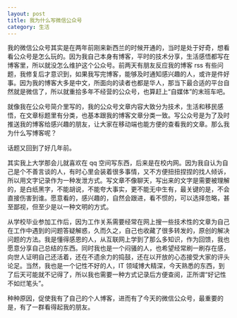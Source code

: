 ```yaml
---
layout: post
title: 我为什么写微信公众号
category: 生活
---
```


我的微信公众号其实是在两年前刚来新西兰的时候开通的，当时是处于好奇，想看看公众号是怎么玩的。因为我自己本身有博客，平时的技术分享，生活感悟都写在博客里，所以就没怎么维护这个公众号。前两天有朋友反应我的博客 rss 有些问题，我修复后才意识到，如果我写完博客，能够及时通知感兴趣的人，或许是件好事。因为我的博客大多是中文，所面向的读者也都是华人，那当下最合适的平台自然就是微信了，所以就重拾多年不经营的公众号，也算赶上“自媒体”的末班车吧。

就像我在公众号简介里写的，我的公众号文章内容大致分为技术，生活和移民感悟，在文章标题里有分类，也基本跟我的博客文章分类一致。写公众号是为了及时推送我的博客给感兴趣的朋友，让大家在移动端也能方便的查看我的文章。那么我为什么写博客呢？

话题又回到了好几年前。

其实我上大学那会儿就喜欢在 qq 空间写东西，后来是在校内网。因为我自认为自己是个不善言谈的人，有时心里会装着很多事情，又不方便扭扭捏捏的找人倾诉，所以用文字记录作为一种发泄方式。写文章不像聊天，写出来的文字是需要被理解的，是白纸黑字，不能胡说，不能夸大事实，更不能无中生有，最关键的是，不会直接伤害到谁。愿意看的，感兴趣的，自然会跟进，看不惯的，可以选择忽略，甚至鄙视，但至少是以一种文明的方式。

从学校毕业参加工作后，因为工作关系需要经常在网上搜一些技术性的文章为自己在工作中遇到的问题答疑解惑，久而久之，自己也收藏了很多转发的，原创的解决问题的方法。我是懂得感恩的人，从互联网上学到了那么多知识，作为回馈，我也愿意分享自己总结的东西。同时我也是一个闷骚的人，也希望经常刷一刷存在感，向世人证明自己还活着，还在不遗余力的捣鼓，还在以开放的心态接受大家的评头论足。当然，我也是一个记性不好的人，IT 领域博大精深，今天熟悉的东西，到了后天可能就不记得了，所以我也需要一种方式记录后方便查阅，正所谓“好记性不如烂笔头”。

种种原因，促使我有了自己的个人博客，进而有了今天的微信公众号，最重要的是，有了一群看得起我的朋友。

